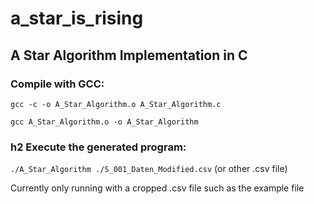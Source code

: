 # a_star_is_rising
## A Star Algorithm Implementation in C

### Compile with GCC:

`gcc -c -o A_Star_Algorithm.o A_Star_Algorithm.c`

`gcc A_Star_Algorithm.o -o A_Star_Algorithm`



### h2 Execute the generated program:

`./A_Star_Algorithm ./S_001_Daten_Modified.csv` (or other .csv file)

Currently only running with a cropped .csv file such as the example file 
